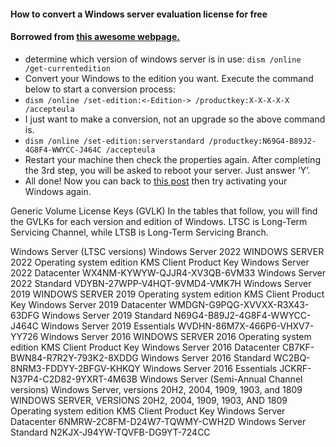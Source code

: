 #### How to convert a Windows server evaluation license for free
#### Borrowed from [this awesome webpage.](https://msguides.com/convert-windows-server-evaluation)

-  determine which version of windows server is in use: `dism /online /get-currentedition`
-  Convert your Windows to the edition you want. Execute the command below to start a conversion process:
-  `dism /online /set-edition:<-Edition-> /productkey:X-X-X-X-X /accepteula`
-  I just want to make a conversion, not an upgrade so the above command is.
-  `dism /online /set-edition:serverstandard /productkey:N69G4-B89J2-4G8F4-WWYCC-J464C /accepteula`
-  Restart your machine then check the properties again. After completing the 3rd step, you will be asked to reboot your server. Just answer ‘Y’.
-  All done! Now you can back to [this post](https://msguides.com/windows-server) then try activating your Windows again.


















Generic Volume License Keys (GVLK)
In the tables that follow, you will find the GVLKs for each version and edition of Windows. LTSC is Long-Term Servicing Channel, while LTSB is Long-Term Servicing Branch.

Windows Server (LTSC versions)
Windows Server 2022
WINDOWS SERVER 2022
Operating system edition	KMS Client Product Key
Windows Server 2022 Datacenter	WX4NM-KYWYW-QJJR4-XV3QB-6VM33
Windows Server 2022 Standard	VDYBN-27WPP-V4HQT-9VMD4-VMK7H
Windows Server 2019
WINDOWS SERVER 2019
Operating system edition	KMS Client Product Key
Windows Server 2019 Datacenter	WMDGN-G9PQG-XVVXX-R3X43-63DFG
Windows Server 2019 Standard	N69G4-B89J2-4G8F4-WWYCC-J464C
Windows Server 2019 Essentials	WVDHN-86M7X-466P6-VHXV7-YY726
Windows Server 2016
WINDOWS SERVER 2016
Operating system edition	KMS Client Product Key
Windows Server 2016 Datacenter	CB7KF-BWN84-R7R2Y-793K2-8XDDG
Windows Server 2016 Standard	WC2BQ-8NRM3-FDDYY-2BFGV-KHKQY
Windows Server 2016 Essentials	JCKRF-N37P4-C2D82-9YXRT-4M63B
Windows Server (Semi-Annual Channel versions)
Windows Server, versions 20H2, 2004, 1909, 1903, and 1809
WINDOWS SERVER, VERSIONS 20H2, 2004, 1909, 1903, AND 1809
Operating system edition	KMS Client Product Key
Windows Server Datacenter	6NMRW-2C8FM-D24W7-TQWMY-CWH2D
Windows Server Standard	N2KJX-J94YW-TQVFB-DG9YT-724CC

